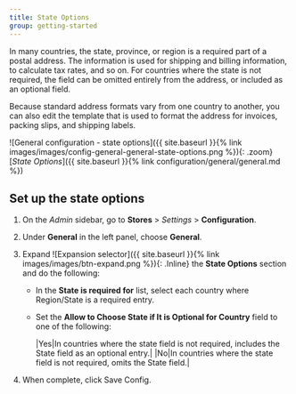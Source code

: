 ```yaml
---
title: State Options
group: getting-started
---
```


In many countries, the state, province, or region is a required part of a postal address. The information is used for shipping and billing information, to calculate tax rates, and so on. For countries where the state is not required, the field can be omitted entirely from the address, or included as an optional field.

Because standard address formats vary from one country to another, you can also edit the template that is used to format the address for invoices, packing slips, and shipping labels.

![General configuration - state options]({{ site.baseurl }}{% link images/images/config-general-general-state-options.png %}){: .zoom}
[_State Options_]({{ site.baseurl }}{% link configuration/general/general.md %})

## Set up the state options

1. On the _Admin_ sidebar, go to **Stores** > _Settings_ > **Configuration**.

1. Under **General** in the left panel, choose **General**.

1. Expand ![Expansion selector]({{ site.baseurl }}{% link images/images/btn-expand.png %}){: .Inline} the **State Options** section and do the following:

    - In the **State is required for** list, select each country where Region/State is a required entry.

    - Set the **Allow to Choose State if It is Optional for Country** field to one of the following:

        |Yes|In countries where the state field is not required, includes the State field as an optional entry.|
        |No|In countries where the state field is not required, omits the State field.|

1. When complete, click <span class="btn">Save Config</span>.
